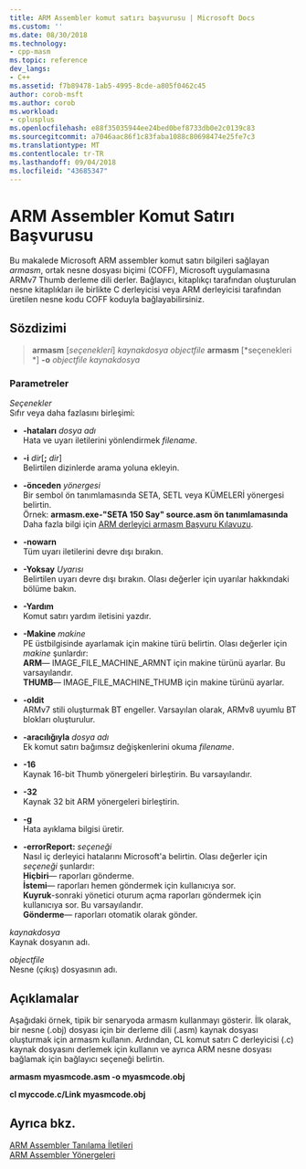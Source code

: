 ```yaml
---
title: ARM Assembler komut satırı başvurusu | Microsoft Docs
ms.custom: ''
ms.date: 08/30/2018
ms.technology:
- cpp-masm
ms.topic: reference
dev_langs:
- C++
ms.assetid: f7b89478-1ab5-4995-8cde-a805f0462c45
author: corob-msft
ms.author: corob
ms.workload:
- cplusplus
ms.openlocfilehash: e88f35035944ee24bed0bef8733db0e2c0139c83
ms.sourcegitcommit: a7046aac86f1c83faba1088c80698474e25fe7c3
ms.translationtype: MT
ms.contentlocale: tr-TR
ms.lasthandoff: 09/04/2018
ms.locfileid: "43685347"
---
```

# <a name="arm-assembler-command-line-reference"></a>ARM Assembler Komut Satırı Başvurusu

Bu makalede Microsoft ARM assembler komut satırı bilgileri sağlayan *armasm*, ortak nesne dosyası biçimi (COFF), Microsoft uygulamasına ARMv7 Thumb derleme dili derler. Bağlayıcı, kitaplıkçı tarafından oluşturulan nesne kitaplıkları ile birlikte C derleyicisi veya ARM derleyicisi tarafından üretilen nesne kodu COFF koduyla bağlayabilirsiniz.

## <a name="syntax"></a>Sözdizimi

> **armasm** [*seçenekleri*] *kaynakdosya* *objectfile*
> **armasm** [*seçenekleri *] **-o** *objectfile* *kaynakdosya*

### <a name="parameters"></a>Parametreler

*Seçenekler*<br/>
Sıfır veya daha fazlasını birleşimi:

- **-hataları** *dosya adı*<br/>
   Hata ve uyarı iletilerini yönlendirmek *filename*.

- **-i** *dir*[**;** <em>dir</em>]<br/>
   Belirtilen dizinlerde arama yoluna ekleyin.

- **-önceden** *yönergesi*<br/>
   Bir sembol ön tanımlamasında SETA, SETL veya KÜMELERİ yönergesi belirtin.<br/>
   Örnek: **armasm.exe-"SETA 150 Say" source.asm ön tanımlamasında**<br/>
   Daha fazla bilgi için [ARM derleyici armasm Başvuru Kılavuzu](http://infocenter.arm.com/help/topic/com.arm.doc.dui0802b/index.html).

- **-nowarn**<br/>
   Tüm uyarı iletilerini devre dışı bırakın.

- **-Yoksay** *Uyarısı*<br/>
   Belirtilen uyarı devre dışı bırakın. Olası değerler için uyarılar hakkındaki bölüme bakın.

- **-Yardım**<br/>
   Komut satırı yardım iletisini yazdır.

- **-Makine** *makine*<br/>
   PE üstbilgisinde ayarlamak için makine türü belirtin.  Olası değerler için *makine* şunlardır:<br/>
   **ARM**— IMAGE_FILE_MACHINE_ARMNT için makine türünü ayarlar. Bu varsayılandır.<br/>
   **THUMB**— IMAGE_FILE_MACHINE_THUMB için makine türünü ayarlar.

- **-oldit**<br/>
   ARMv7 stili oluşturmak BT engeller.  Varsayılan olarak, ARMv8 uyumlu BT blokları oluşturulur.

- **-aracılığıyla** *dosya adı*<br/>
   Ek komut satırı bağımsız değişkenlerini okuma *filename*.

- **-16**<br/>
   Kaynak 16-bit Thumb yönergeleri birleştirin.  Bu varsayılandır.

- **-32**<br/>
   Kaynak 32 bit ARM yönergeleri birleştirin.

- **-g**<br/>
   Hata ayıklama bilgisi üretir.

- **-errorReport:** *seçeneği*<br/>
   Nasıl iç derleyici hatalarını Microsoft'a belirtin.  Olası değerler için *seçeneği* şunlardır:<br/>
   **Hiçbiri**— raporları gönderme.<br/>
   **İstemi**— raporları hemen göndermek için kullanıcıya sor.<br/>
   **Kuyruk**-sonraki yönetici oturum açma raporları göndermek için kullanıcıya sor. Bu varsayılandır.<br/>
   **Gönderme**— raporları otomatik olarak gönder.

*kaynakdosya*<br/>
Kaynak dosyanın adı.

*objectfile*<br/>
Nesne (çıkış) dosyasının adı.

## <a name="remarks"></a>Açıklamalar

Aşağıdaki örnek, tipik bir senaryoda armasm kullanmayı gösterir. İlk olarak, bir nesne (.obj) dosyası için bir derleme dili (.asm) kaynak dosyası oluşturmak için armasm kullanın. Ardından, CL komut satırı C derleyicisi (.c) kaynak dosyasını derlemek için kullanın ve ayrıca ARM nesne dosyası bağlamak için bağlayıcı seçeneği belirtin.

**armasm myasmcode.asm -o myasmcode.obj**

**cl myccode.c/Link myasmcode.obj**

## <a name="see-also"></a>Ayrıca bkz.

[ARM Assembler Tanılama İletileri](../../assembler/arm/arm-assembler-diagnostic-messages.md)<br/>
[ARM Assembler Yönergeleri](../../assembler/arm/arm-assembler-directives.md)<br/>
